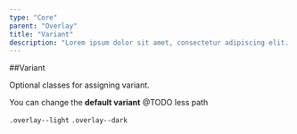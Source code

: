 ```yaml
---
type: "Core"
parent: "Overlay"
title: "Variant"
description: "Lorem ipsum dolor sit amet, consectetur adipiscing elit. Nunc tempus laoreet leo sit amet iaculis."
---
```


##Variant

Optional classes for assigning variant.

You can change the **default variant** @TODO less path

`.overlay--light` `.overlay--dark`
        
<demo>
  <demovanilla src="inline/core/overlay/variant">
  </demovanilla>
</demo>
